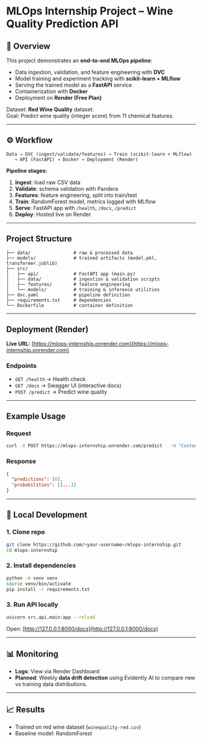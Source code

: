 #  MLOps Internship Project – Wine Quality Prediction API

## 📌 Overview
This project demonstrates an **end-to-end MLOps pipeline**:
- Data ingestion, validation, and feature engineering with **DVC**
- Model training and experiment tracking with **scikit-learn + MLflow**
- Serving the trained model as a **FastAPI** service
- Containerization with **Docker**
- Deployment on **Render (Free Plan)**

Dataset: **Red Wine Quality** dataset.  
Goal: Predict wine quality (integer score) from 11 chemical features.

---

## ⚙️ Workflow

```
Data → DVC (ingest/validate/features) → Train (scikit-learn + MLflow) 
   → API (FastAPI) → Docker → Deployment (Render)
```

**Pipeline stages:**
1. **Ingest**: load raw CSV data  
2. **Validate**: schema validation with Pandera  
3. **Features**: feature engineering, split into train/test  
4. **Train**: RandomForest model, metrics logged with MLflow  
5. **Serve**: FastAPI app with `/health`, `/docs`, `/predict`  
6. **Deploy**: Hosted live on Render  

---

##  Project Structure

```
├── data/                # raw & processed data
├── models/              # trained artifacts (model.pkl, transformer.joblib)
├── src/
│   ├── api/             # FastAPI app (main.py)
│   ├── data/            # ingestion & validation scripts
│   ├── features/        # feature engineering
│   └── models/          # training & inference utilities
├── dvc.yaml             # pipeline definition
├── requirements.txt     # dependencies
└── Dockerfile           # container definition
```

---

## Deployment (Render)

**Live URL:** [https://mlops-internship.onrender.com](https://mlops-internship.onrender.com)

### Endpoints
- `GET /health` → Health check
- `GET /docs` → Swagger UI (interactive docs)
- `POST /predict` → Predict wine quality

---

## Example Usage

### Request
```bash
curl -X POST https://mlops-internship.onrender.com/predict   -H "Content-Type: application/json"   -d '{"features": [[7.4,0.7,0.0,1.9,0.076,11.0,34.0,0.9978,3.51,0.56,9.4]]}'
```

### Response
```json
{
  "predictions": [6],
  "probabilities": [[...]]
}
```

---

## 🔧 Local Development

### 1. Clone repo
```bash
git clone https://github.com/<your-username>/mlops-internship.git
cd mlops-internship
```

### 2. Install dependencies
```bash
python -m venv venv
source venv/bin/activate
pip install -r requirements.txt
```

### 3. Run API locally
```bash
uvicorn src.api.main:app --reload
```
Open: [http://127.0.0.1:8000/docs](http://127.0.0.1:8000/docs)

---

## 📊 Monitoring
- **Logs**: View via Render Dashboard
- **Planned**: Weekly **data drift detection** using Evidently AI to compare new vs training data distributions.

---

## 📈 Results
- Trained on red wine dataset (`winequality-red.csv`)
- Baseline model: RandomForest
